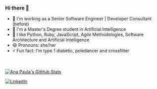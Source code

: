 ### Hi there 👋

- 🔭 I'm working as a Senior Software Engineer | Developer Consultant (before)
- 🌱 I'm a Master's Degree student in Artificial Intelligence
- 💙 I like Python, Ruby, JavaScript, Agile Methodologies, Software Architecture and Artificial Intelligence
- 😄 Pronouns: she/her
- ⚡ Fun fact: I'm type 1 diabetic, poledancer and crossfitter

<br/>

[![Ana Paula's GitHub Stats](https://github-readme-stats.vercel.app/api?username=anapaulamendes&show_icons=true)](https://github.com/anapaulamendes)

<a href="https://www.linkedin.com/in/anapauladsmendes/"><img alt="LinkedIn" src="https://img.shields.io/badge/LinkedIn-Ana%20Paula%20Mendes-purple?style=flat-square&logo=linkedin"></a>

